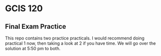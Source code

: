 # GCIS 120
## Final Exam Practice

This repo contains two practice practicals. I would recommend doing practical 1 now, then taking a look at 2 if you 
have time. We will go over the solution at 5:50 pm to both.